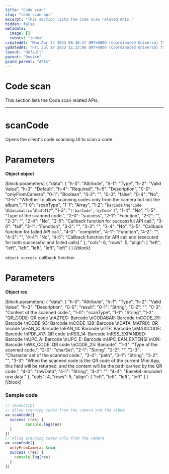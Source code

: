```yaml
---
title: "Code scan"
slug: "code-scan-api"
excerpt: "This section lists the Code scan related APIs."
hidden: false
metadata: 
  image: []
  robots: "index"
createdAt: "Mon Apr 24 2023 08:36:37 GMT+0000 (Coordinated Universal Time)"
updatedAt: "Fri Jul 14 2023 11:23:08 GMT+0000 (Coordinated Universal Time)"
layout: "default"
parent: "Device"
grand_parent: "APIs"
---
```

# Code scan 
This section lists the Code scan related APIs.

***

# scanCode

Opens the client's code scanning UI to scan a code.

# Parameters

**Object object**

[block:parameters]
{
  "data": {
    "h-0": "Attribute",
    "h-1": "Type",
    "h-2": "Valid Value",
    "h-3": "Default",
    "h-4": "Required",
    "h-5": "Description",
    "0-0": "onlyFromCamera",
    "0-1": "Boolean",
    "0-2": "",
    "0-3": "false",
    "0-4": "No",
    "0-5": "Whether to allow scanning codes only from the camera but not the album.",
    "1-0": "scanType",
    "1-1": "Array",
    "1-2": "`barCode`  \n`qrCode`  \n`datamatrix`  \n`pdf417`",
    "1-3": "`['barCode','qrCode']`",
    "1-4": "No",
    "1-5": "Type of the scanned code.",
    "2-0": "success",
    "2-1": "Function",
    "2-2": "",
    "2-3": "",
    "2-4": "No",
    "2-5": "Callback function for successful API call.",
    "3-0": "fail",
    "3-1": "Function",
    "3-2": "",
    "3-3": "",
    "3-4": "No",
    "3-5": "Callback function for failed API call.",
    "4-0": "complete",
    "4-1": "Function",
    "4-2": "",
    "4-3": "",
    "4-4": "No",
    "4-5": "Callback function for API call end (executed for both successful and failed calls)."
  },
  "cols": 6,
  "rows": 5,
  "align": [
    "left",
    "left",
    "left",
    "left",
    "left",
    "left"
  ]
}
[/block]


`object.success `callback function

# Parameters

**Object res**

[block:parameters]
{
  "data": {
    "h-0": "Attribute",
    "h-1": "Type",
    "h-2": "Valid Value",
    "h-3": "Description",
    "0-0": "result",
    "0-1": "String",
    "0-2": "",
    "0-3": "Content of the scanned code.",
    "1-0": "scanType",
    "1-1": "String",
    "1-2": "QR_CODE: QR code  \nAZTEC: Barcode  \nCODABAR: Barcode  \nCODE_39: Barcode  \nCODE_93: Barcode  \nCODE_128: Barcode  \nDATA_MATRIX: QR  \ncode  \nEAN_8: Barcode  \nEAN_13: Barcode  \nITF: Barcode  \nMAXICODE: Barcode  \nPDF_417: QR code  \nRSS_14: Barcode  \nRSS_EXPANDED: Barcode  \nUPC_A: Barcode  \nUPC_E: Barcode  \nUPC_EAN_EXTENSI  \nON: Barcode  \nWX_CODE: QR code  \nCODE_25: Barcode",
    "1-3": "Type of the scanned code.",
    "2-0": "charSet",
    "2-1": "String",
    "2-2": "",
    "2-3": "Character set of the scanned code.",
    "3-0": "path",
    "3-1": "String",
    "3-2": "",
    "3-3": "When the scanned code is the QR code of the current Mini App, this field will be returned, and the content will be the path carried by the QR code.",
    "4-0": "rawData",
    "4-1": "String",
    "4-2": "",
    "4-3": "Base64-encoded raw data."
  },
  "cols": 4,
  "rows": 5,
  "align": [
    "left",
    "left",
    "left",
    "left"
  ]
}
[/block]


### Sample code

```javascript
// JavaScript
// Allow scanning codes from the camera and the album
wx.scanCode({
  success (res) {
 		 console.log(res)
  }
})
// Allow scanning codes only from the camera
wx.scanCode({
  onlyFromCamera: true,
  success (res) {
  	console.log(res)
  }
})
```
